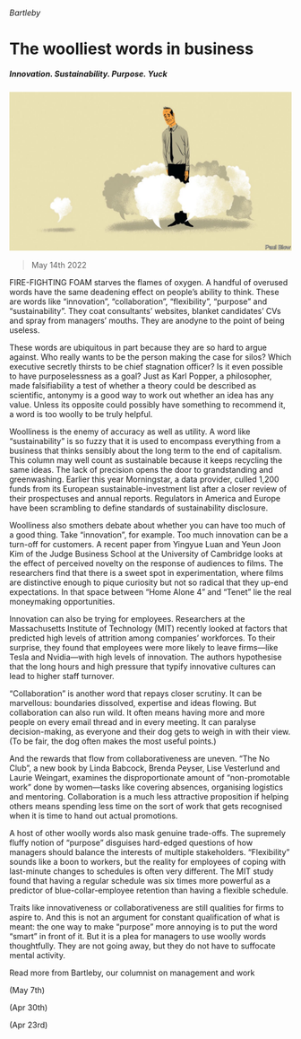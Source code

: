 ###### Bartleby

# The woolliest words in business 

##### Innovation. Sustainability. Purpose. Yuck 

![image](images/20220514_WBD002_0.jpg) 

> May 14th 2022 

FIRE-FIGHTING FOAM starves the flames of oxygen. A handful of overused words have the same deadening effect on people’s ability to think. These are words like “innovation”, “collaboration”, “flexibility”, “purpose” and “sustainability”. They coat consultants’ websites, blanket candidates’ CVs and spray from managers’ mouths. They are anodyne to the point of being useless.

These words are ubiquitous in part because they are so hard to argue against. Who really wants to be the person making the case for silos? Which executive secretly thirsts to be chief stagnation officer? Is it even possible to have purposelessness as a goal? Just as Karl Popper, a philosopher, made falsifiability a test of whether a theory could be described as scientific, antonymy is a good way to work out whether an idea has any value. Unless its opposite could possibly have something to recommend it, a word is too woolly to be truly helpful.


Woolliness is the enemy of accuracy as well as utility. A word like “sustainability” is so fuzzy that it is used to encompass everything from a business that thinks sensibly about the long term to the end of capitalism. This column may well count as sustainable because it keeps recycling the same ideas. The lack of precision opens the door to grandstanding and greenwashing. Earlier this year Morningstar, a data provider, culled 1,200 funds from its European sustainable-investment list after a closer review of their prospectuses and annual reports. Regulators in America and Europe have been scrambling to define standards of sustainability disclosure.

Woolliness also smothers debate about whether you can have too much of a good thing. Take “innovation”, for example. Too much innovation can be a turn-off for customers. A recent paper from Yingyue Luan and Yeun Joon Kim of the Judge Business School at the University of Cambridge looks at the effect of perceived novelty on the response of audiences to films. The researchers find that there is a sweet spot in experimentation, where films are distinctive enough to pique curiosity but not so radical that they up-end expectations. In that space between “Home Alone 4” and “Tenet” lie the real moneymaking opportunities.

Innovation can also be trying for employees. Researchers at the Massachusetts Institute of Technology (MIT) recently looked at factors that predicted high levels of attrition among companies’ workforces. To their surprise, they found that employees were more likely to leave firms—like Tesla and Nvidia—with high levels of innovation. The authors hypothesise that the long hours and high pressure that typify innovative cultures can lead to higher staff turnover.

“Collaboration” is another word that repays closer scrutiny. It can be marvellous: boundaries dissolved, expertise and ideas flowing. But collaboration can also run wild. It often means having more and more people on every email thread and in every meeting. It can paralyse decision-making, as everyone and their dog gets to weigh in with their view. (To be fair, the dog often makes the most useful points.)

And the rewards that flow from collaborativeness are uneven. “The No Club”, a new book by Linda Babcock, Brenda Peyser, Lise Vesterlund and Laurie Weingart, examines the disproportionate amount of “non-promotable work” done by women—tasks like covering absences, organising logistics and mentoring. Collaboration is a much less attractive proposition if helping others means spending less time on the sort of work that gets recognised when it is time to hand out actual promotions.

A host of other woolly words also mask genuine trade-offs. The supremely fluffy notion of “purpose” disguises hard-edged questions of how managers should balance the interests of multiple stakeholders. “Flexibility” sounds like a boon to workers, but the reality for employees of coping with last-minute changes to schedules is often very different. The MIT study found that having a regular schedule was six times more powerful as a predictor of blue-collar-employee retention than having a flexible schedule.

Traits like innovativeness or collaborativeness are still qualities for firms to aspire to. And this is not an argument for constant qualification of what is meant: the one way to make “purpose” more annoying is to put the word “smart” in front of it. But it is a plea for managers to use woolly words thoughtfully. They are not going away, but they do not have to suffocate mental activity.

Read more from Bartleby, our columnist on management and work



 (May 7th)




(Apr 30th)



 (Apr 23rd)


